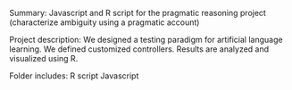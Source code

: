 Summary:
Javascript and R script for the pragmatic reasoning project (characterize ambiguity using a pragmatic account)

Project description:
We designed a testing paradigm for artificial language learning. We defined customized controllers. Results are analyzed and visualized using R.

Folder includes:
R script
Javascript 
